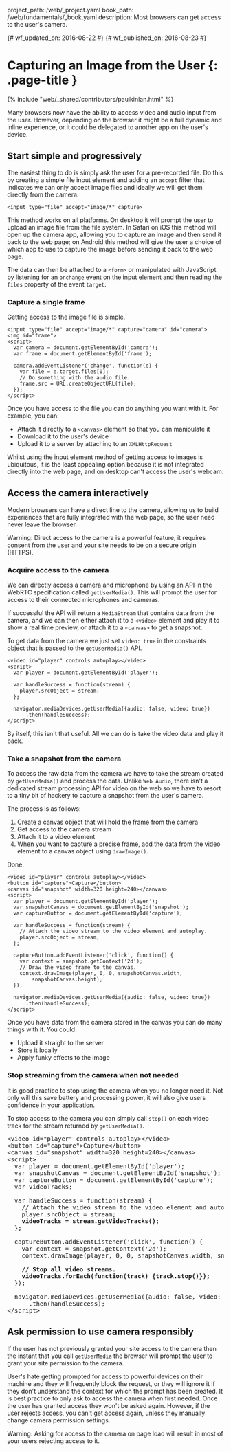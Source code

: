 project_path: /web/_project.yaml
book_path: /web/fundamentals/_book.yaml
description: Most browsers can get access to the user's camera.

{# wf_updated_on: 2016-08-22 #}
{# wf_published_on: 2016-08-23 #}

# Capturing an Image from the User {: .page-title }

{% include "web/_shared/contributors/paulkinlan.html" %}

Many browsers now have the ability to access video and audio input from the 
user. However, depending on the browser it might be a full dynamic and inline 
experience, or it could be delegated to another app on the user's device.

## Start simple and progressively

The easiest thing to do is simply ask the user for a pre-recorded
file. Do this by creating a simple file input element and adding 
an `accept` filter that indicates we can only accept image files and ideally we 
will get them directly from the camera.

    <input type="file" accept="image/*" capture>

This method works on all platforms. On desktop it will prompt the user to 
upload an image file from the file system. In Safari
on iOS this method will open up the camera app, allowing you to capture an image 
and then send it back to the web page; on Android this method will give the user 
a choice of which app to use to capture the image before sending it back to the
web page.

The data can then be attached to a `<form>` or manipulated with JavaScript by 
listening for an `onchange` event on the input element and then reading 
the `files` property of the event `target`.

### Capture a single frame

Getting access to the image file is simple.

    <input type="file" accept="image/*" capture="camera" id="camera">
    <img id="frame">
    <script>
      var camera = document.getElementById('camera');
      var frame = document.getElementById('frame');

      camera.addEventListener('change', function(e) {
        var file = e.target.files[0]; 
        // Do something with the audio file.
        frame.src = URL.createObjectURL(file);
      });
    </script>

Once you have access to the file you can do anything you want with it. For 
example, you can:

* Attach it directly to a `<canvas>` element so that you can manipulate it
* Download it to the user's device
* Upload it to a server by attaching to an `XMLHttpRequest` 

Whilst using the input element method of getting access to images is 
ubiquitous, it is the least appealing option because it is not integrated 
directly into the web page, and on desktop can't access the user's webcam.

## Access the camera interactively

Modern browsers can have a direct line to the camera, allowing us to build
experiences that are fully integrated with the web page, so the user need never
leave the browser.

Warning: Direct access to the camera is a powerful feature, it requires consent 
from the user and your site needs to be on a secure origin (HTTPS).

### Acquire access to the camera

We can directly access a camera and microphone by using an API in the WebRTC 
specification called `getUserMedia()`. This will prompt the user for 
access to their connected microphones and cameras.

If successful the API will return a `MediaStream` that contains data from
the camera, and we can then either attach it to a `<video>` element and play it
to show a real time preview, or attach it to a `<canvas>` to get a
snapshot.

To get data from the camera we just set `video: true` in the constraints 
object that is passed to the `getUserMedia()` API.

    <video id="player" controls autoplay></video>
    <script>  
      var player = document.getElementById('player');

      var handleSuccess = function(stream) {
        player.srcObject = stream;
      };

      navigator.mediaDevices.getUserMedia({audio: false, video: true})
          .then(handleSuccess);
    </script>

By itself, this isn't that useful. All we can do is take the video data and play
it back.

### Take a snapshot from the camera

To access the raw data from the camera we have to take the stream created by
`getUserMedia()` and process the data. Unlike `Web Audio`, there isn't a 
dedicated stream processing API for video on the web so we have to resort to 
a tiny bit of hackery to capture a snapshot from the user's camera.

The process is as follows:

1. Create a canvas object that will hold the frame from the camera
2. Get access to the camera stream
3. Attach it to a video element
4. When you want to capture a precise frame, add the data from the video element 
   to a canvas object using `drawImage()`.

Done.

    <video id="player" controls autoplay></video>
    <button id="capture">Capture</button>
    <canvas id="snapshot" width=320 height=240></canvas>
    <script>
      var player = document.getElementById('player'); 
      var snapshotCanvas = document.getElementById('snapshot');
      var captureButton = document.getElementById('capture');

      var handleSuccess = function(stream) {
        // Attach the video stream to the video element and autoplay.
        player.srcObject = stream;
      };

      captureButton.addEventListener('click', function() {
        var context = snapshot.getContext('2d');
        // Draw the video frame to the canvas.
        context.drawImage(player, 0, 0, snapshotCanvas.width, 
            snapshotCanvas.height);
      });

      navigator.mediaDevices.getUserMedia({audio: false, video: true})
          .then(handleSuccess);
    </script>

Once you have data from the camera stored in the canvas you can do many
things with it. You could: 

* Upload it straight to the server
* Store it locally
* Apply funky effects to the image

### Stop streaming from the camera when not needed

It is good practice to stop using the camera when you no longer need it. 
Not only will this save battery and processing power, it will also give 
users confidence in your application.

To stop access to the camera you can simply call `stop()` on each video track 
for the stream returned by `getUserMedia()`.

<pre class="prettyprint">
&lt;video id="player" controls autoplay>&lt;/video>
&lt;button id="capture">Capture&lt;/button>
&lt;canvas id="snapshot" width=320 height=240>&lt;/canvas>
&lt;script>
  var player = document.getElementById('player'); 
  var snapshotCanvas = document.getElementById('snapshot');
  var captureButton = document.getElementById('capture');
  var videoTracks;

  var handleSuccess = function(stream) {
    // Attach the video stream to the video element and autoplay.
    player.srcObject = stream;
    <strong>videoTracks = stream.getVideoTracks();</strong>
  };

  captureButton.addEventListener('click', function() {
    var context = snapshot.getContext('2d');
    context.drawImage(player, 0, 0, snapshotCanvas.width, snapshotCanvas.height);

    <strong>// Stop all video streams.
    videoTracks.forEach(function(track) {track.stop()});</strong>
  });

  navigator.mediaDevices.getUserMedia({audio: false, video: true})
      .then(handleSuccess);
&lt;/script>
</pre>

## Ask permission to use camera responsibly

If the user has not previously granted your site access to the camera then
the instant that you call `getUserMedia` the browser will prompt the user to
grant your site permission to the camera. 

User's hate getting prompted for access to powerful devices on their machine 
and they will frequently block the request, or they will ignore it if they don't 
understand the context for which the prompt has been created. It is best 
practice to only ask to access the camera when first needed. Once the user has
granted access they won't be asked again. However, if the user rejects access, 
you can't get access again, unless they manually change camera permission 
settings.

Warning: Asking for access to the camera on page load will result in most of 
your users rejecting access to it.
